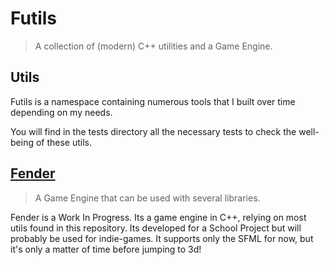 # Futils

> A collection of (modern) C++ utilities and a Game Engine.

## Utils

Futils is a namespace containing numerous tools that I built over time depending on my needs.

You will find in the tests directory all the necessary tests to check the well-being of these utils. 

## [Fender](./projects/fender/docs/readme.md)

> A Game Engine that can be used with several libraries.

Fender is a Work In Progress. Its a game engine in C++, relying on most utils found in this repository.
Its developed for a School Project but will probably be used for indie-games.
It supports only the SFML for now, but it's only a matter of time before jumping to 3d!
